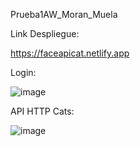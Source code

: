 Prueba1AW_Moran_Muela

Link Despliegue:

https://faceapicat.netlify.app

Login:

![image](https://github.com/user-attachments/assets/6cdcdb1f-9226-418d-85ae-6f6cca44e523)

API HTTP Cats:

![image](https://github.com/user-attachments/assets/ae0599aa-4fcb-4c5e-be4d-559540052a1f)

